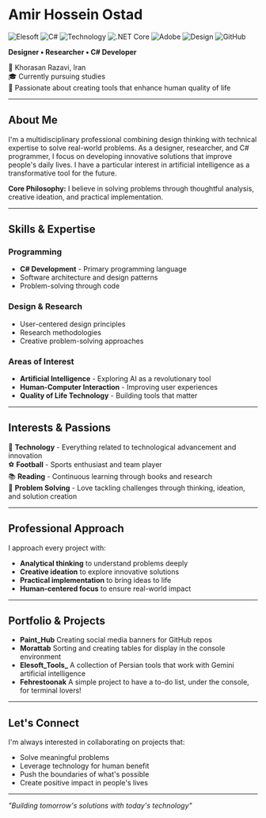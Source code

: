 # Amir Hossein Ostad

![Elesoft](https://img.shields.io/badge/Design-1739bf?style=for-the-badge&logo=elesoft&logoColor=white)
![C#](https://img.shields.io/badge/C%23-239120?style=for-the-badge&logo=c-sharp&logoColor=white)
![Technology](https://img.shields.io/badge/Technology-4B0082?style=for-the-badge&logo=dependabot&logoColor=white)
![.NET Core](https://img.shields.io/badge/.NET_Core-512BD4?style=for-the-badge&logo=dotnet&logoColor=white)
![Adobe](https://img.shields.io/badge/Adobe-FF0000?style=for-the-badge&logo=adobe&logoColor=white)
![Design](https://img.shields.io/badge/Design-FF69B4?style=for-the-badge&logo=adobecreativecloud&logoColor=white)
![GitHub](https://img.shields.io/badge/GitHub-181717?style=for-the-badge&logo=github&logoColor=white)

**Designer • Researcher • C# Developer**

📍 Khorasan Razavi, Iran  
🎓 Currently pursuing studies  
💼 Passionate about creating tools that enhance human quality of life

---

## About Me

I'm a multidisciplinary professional combining design thinking with technical expertise to solve real-world problems. As a designer, researcher, and C# programmer, I focus on developing innovative solutions that improve people's daily lives. I have a particular interest in artificial intelligence as a transformative tool for the future.

**Core Philosophy:** I believe in solving problems through thoughtful analysis, creative ideation, and practical implementation.

---

## Skills & Expertise

### Programming
- **C# Development** - Primary programming language
- Software architecture and design patterns
- Problem-solving through code

### Design & Research
- User-centered design principles
- Research methodologies
- Creative problem-solving approaches

### Areas of Interest
- **Artificial Intelligence** - Exploring AI as a revolutionary tool
- **Human-Computer Interaction** - Improving user experiences
- **Quality of Life Technology** - Building tools that matter

---

## Interests & Passions

🚀 **Technology** - Everything related to technological advancement and innovation  
⚽ **Football** - Sports enthusiast and team player  
📚 **Reading** - Continuous learning through books and research  
🧠 **Problem Solving** - Love tackling challenges through thinking, ideation, and solution creation

---

## Professional Approach

I approach every project with:
- **Analytical thinking** to understand problems deeply
- **Creative ideation** to explore innovative solutions  
- **Practical implementation** to bring ideas to life
- **Human-centered focus** to ensure real-world impact

---

## Portfolio & Projects

- **Paint_Hub** Creating social media banners for GitHub repos
- **Morattab** Sorting and creating tables for display in the console environment
- **Elesoft_Tools_** A collection of Persian tools that work with Gemini artificial intelligence
- **Fehrestoonak** A simple project to have a to-do list, under the console, for terminal lovers!

---

## Let's Connect

I'm always interested in collaborating on projects that:
- Solve meaningful problems
- Leverage technology for human benefit
- Push the boundaries of what's possible
- Create positive impact in people's lives

---

*"Building tomorrow's solutions with today's technology"*
